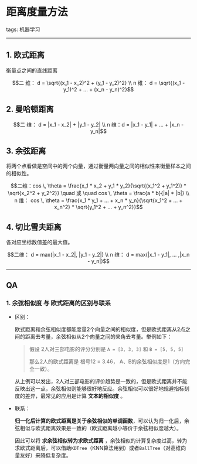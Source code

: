 # 距离度量方法

tags: 机器学习

---

## 1. 欧式距离

衡量点之间的直线距离
```math
二 维： d = \sqrt{(x_1 - x_2)^2 + (y_1 - y_2)^2} \\
n 维： d = \sqrt{(x_1 - y_1)^2 + ... + (x_n - y_n)^2}
```

## 2. 曼哈顿距离

```math
二 维： d = |x_1 - x_2| + |y_1 - y_2| \\
n 维：d = |x_1 - y_1| + ... + |x_n - y_n|
```

## 3. 余弦距离

将两个点看做是空间中的两个向量，通过衡量两向量之间的相似性来衡量样本之间的相似性。
```math
二维：cos \, \theta = \frac{x_1 * x_2 + y_1 * y_2}{\sqrt{(x_1^2 + y_1^2)} * \sqrt{x_2^2 + y_2^2}} \quad 或 \quad cos \, \theta = \frac{a * b}{|a| * |b|} \\
n 维： cos \, \theta = \frac{x_1 * y_1 + ... + x_n * y_n}{\sqrt{x_1^2 + ... + x_n^2} * \sqrt{y_1^2 + ... + y_n^2}}
```

## 4. 切比雪夫距离

各对应坐标数值差的最大值。
```math
二维： d = max(|x_1 - x_2|, |y_1 - y_2|) \\
n 维： d = max(|x_1 - y_1|, ... ,|x_n - y_n|)
```

---

## QA

### 1. 余弦相似度 与 欧式距离的区别与联系

- 区别：

  欧式距离和余弦相似度都能度量2个向量之间的相似度，但是欧式距离从2点之间的距离去考量，余弦相似从2个向量之间的夹角去考量。举例如下：

  > 假设 2人对三部电影的评分分别是 `A = [3, 3, 3]` 和 `B = [5, 5, 5]`
  >
  > 那么2人的欧式距离是 根号12 = 3.46， A、B的余弦相似度是1（方向完全一致）。

  从上例可以发出，2人对三部电影的评价趋势是一致的，但是欧式距离并不能反映出这一点，余弦相似则能够很好地反应。余弦相似可以很好地规避指标刻度的差异，最常见的应用是计算 **文本的相似度** 。

- 联系：

  **归一化后计算的欧式距离是关于余弦相似的单调函数**，可以认为归一化后，余弦相似与欧式距离效果是一致的（欧式距离越小等价于余弦相似度越大）。

  因此可以将 **求余弦相似转为求欧式距离** ，余弦相似的计算复杂度过高，转为求欧式距离后，可以借助`KDTree`（KNN算法用到）或者`BallTree`（对高维向量友好）来降低复杂度。



